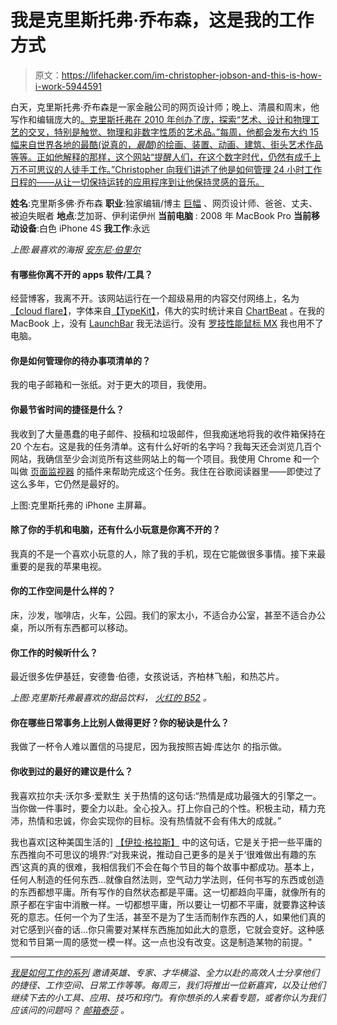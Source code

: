 # 我是克里斯托弗·乔布森，这是我的工作方式

> 原文：<https://lifehacker.com/im-christopher-jobson-and-this-is-how-i-work-5944591>

白天，克里斯托弗·乔布森是一家金融公司的网页设计师；晚上、清晨和周末，他写作和编辑庞大的[。克里斯托弗在 2010 年创办了庞，探索“艺术、设计和物理工艺的交叉，特别是触觉、物理和非数字性质的艺术品。”每周，他都会发布大约 15 幅来自世界各地的最酷(说真的，*最酷*)的绘画、装置、动画、建筑、街头艺术作品等等。正如他解释的那样，这个网站“提醒人们，在这个数字时代，仍然有成千上万不可思议的人徒手工作。”Christopher 向我们讲述了他是如何管理 24 小时工作日程的——从让一切保持运转的应用程序到让他保持灵感的音乐。](http://www.thisiscolossal.com/)



**姓名**:克里斯多佛·乔布森
**职业**:独家编辑/博主 [巨幅](http://www.thisiscolossal.com/) 、网页设计师、爸爸、丈夫、被迫失眠者
**地点**:芝加哥、伊利诺伊州
**当前电脑** : 2008 年 MacBook Pro
**当前移动设备**:白色 iPhone 4S
**我工作**:永远

*上图:最喜欢的海报* [*安东尼·伯里尔*](http://www.anthonyburrill.com/purchase/work-hard.html)

#### **有哪些你离不开的 apps 软件/工具？**

经营博客，我离不开。该网站运行在一个超级易用的内容交付网络上，名为[【cloud flare】](http://www.cloudflare.com/)，字体来自[【TypeKit】](https://typekit.com/)，伟大的实时统计来自 [ChartBeat](http://chartbeat.com) 。在我的 MacBook 上，没有 [LaunchBar](http://www.obdev.at/products/launchbar/index.html) 我无法运行。没有 [罗技性能鼠标 MX](http://www.logitech.com/en-us/mice-pointers/mice/performance-mouse-mx) 我也用不了电脑。

#### 你是如何管理你的待办事项清单的？

我的电子邮箱和一张纸。对于更大的项目，我使用。

#### 你最节省时间的捷径是什么？

我收到了大量愚蠢的电子邮件、投稿和垃圾邮件，但我痴迷地将我的收件箱保持在 20 个左右。这是我的任务清单。这有什么好听的名字吗？我每天还会浏览几百个网站，我确信至少会浏览所有这些网站上的每一个项目。我使用 Chrome 和一个叫做 [页面监视器](https://chrome.google.com/webstore/detail/pemhgklkefakciniebenbfclihhmmfcd) 的插件来帮助完成这个任务。我住在谷歌阅读器里——即使过了这么多年，它仍然是最好的。

上图:克里斯托弗的 iPhone 主屏幕。

#### 除了你的手机和电脑，还有什么小玩意是你离不开的？

我真的不是一个喜欢小玩意的人，除了我的手机，现在它能做很多事情。接下来最重要的是我的苹果电视。

#### 你的工作空间是什么样的？

床，沙发，咖啡店，火车，公园。我们的家太小，不适合办公室，甚至不适合办公桌，所以所有东西都可以移动。

#### 你工作的时候听什么？

最近很多佐伊基廷，安德鲁·伯德，女孩说话，齐柏林飞船，和热芯片。

*上图:克里斯托弗最喜欢的甜品饮料，* [*火红的 B52*](http://en.wikipedia.org/wiki/B-52_(cocktail)) *。*

#### 你在哪些日常事务上比别人做得更好？你的秘诀是什么？

我做了一杯令人难以置信的马提尼，因为我按照吉姆·库达尔 的指示做。

#### 你收到过的最好的建议是什么？

我喜欢拉尔夫·沃尔多·爱默生 关于热情的这句话:“热情是成功最强大的引擎之一。当你做一件事时，要全力以赴。全心投入。打上你自己的个性。积极主动，精力充沛，热情和忠诚，你会实现你的目标。没有热情就不会有伟大的成就。”

我也喜欢[这种美国生活的] [【伊拉·格拉斯】](http://en.wikipedia.org/wiki/Ira_Glass) 中的这句话，它是关于把一些平庸的东西推向不可思议的境界:“对我来说，推动自己更多的是关于‘很难做出有趣的东西’这真的真的很难，我相信我们不会在每个节目的每个故事中都成功。基本上，任何人制造的任何东西…就像自然法则，空气动力学法则，任何书写的东西或创造的东西都想平庸。所有写作的自然状态都是平庸。这一切都趋向平庸，就像所有的原子都在宇宙中消散一样。一切都想平庸，所以要让一切都不平庸，就要靠这种该死的意志。任何一个为了生活，甚至不是为了生活而制作东西的人，如果他们真的对它感到兴奋的话…你只需要对某样东西施加如此大的意愿，它就会变好。这种感觉和节目第一周的感觉一模一样。这一点也没有改变。这是制造某物的前提。"

* * *

*[*我是如何工作的系列*](http://lifehacker.com/how-i-work/) *邀请英雄、专家、才华横溢、全力以赴的高效人士分享他们的捷径、工作空间、日常工作等等。每周三，我们将推出一位新嘉宾，以及让他们继续下去的小工具、应用、技巧和窍门。有你想杀的人来看专题，或者你认为我们应该问的问题吗？* [*邮箱泰莎*](mailto:tessa@lifehacker.com) *。**